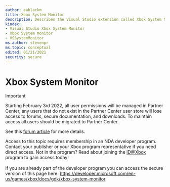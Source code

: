 ```yaml
---
author: aablackm
title: Xbox System Monitor
description: Describes the Visual Studio extension called Xbox System Monitor.
kindex:
- Visual Studio Xbox System Monitor
- Xbox System Monitor
- VSSystemMonitor
ms.author: stevenpr
ms.topic: conceptual
edited: 01/21/2021
security: secure
---
```


# Xbox System Monitor
> [!IMPORTANT]
> Starting February 3rd 2022, all user permissions will be managed in Partner Center, any users that do not exist in the Partner Center user store will lose access to forums, secure documentation, and downloads. To maintain access all users should be migrated to Partner Center. <p></p>See this <a href="https://forums.xboxlive.com/articles/132187/breaking-change-user-access-for-forums-secure-docu.html">forum article</a> for more details.  

 Access to this topic requires membership in an NDA developer program. Contact your publisher or your Xbox program representative if you need direct access. Not in the program? Read about joining the <a href="https://www.xbox.com/Developers/id">ID@Xbox</a> program to gain access today!  <br/><br/>If you are already part of the developer program you can access the secure version of this page here: <a target="_blank" href="https://developer.microsoft.com/en-us/games/xbox/docs/gdk/xbox-system-monitor">https://developer.microsoft.com/en-us/games/xbox/docs/gdk/xbox-system-monitor</a>